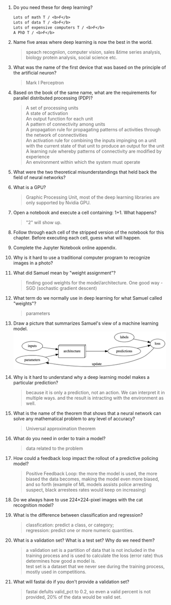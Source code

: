 1.  Do you need these for deep learning?

        Lots of math T / <b>F</b>
        Lots of data T / <b>F</b>
        Lots of expensive computers T / <b>F</b>
        A PhD T / <b>F</b>

2.  Name five areas where deep learning is now the best in the world.

    > speach recogniion, computer vision, sales &time series analysis, biology protein analysis, social science etc.

3.  What was the name of the first device that was based on the principle of the artificial neuron?
    > Mark I Perceptron
4.  Based on the book of the same name, what are the requirements for parallel distributed processing (PDP)?
    > A set of processing units  
    > A state of activation  
    > An output function for each unit  
    > A pattern of connectivity among units  
    > A propagation rule for propagating patterns of activities through the network of connectivities  
    > An activation rule for combining the inputs impinging on a unit with the current state of that unit to produce an output for the unit  
    > A learning rule whereby patterns of connectivity are modified by experience  
    > An environment within which the system must operate
5.  What were the two theoretical misunderstandings that held back the field of neural networks?

6.  What is a GPU?
    > Graphic Processing Unit, most of the deep learning libraries are only supported by Nvidia GPU.
7.  Open a notebook and execute a cell containing: 1+1. What happens?
    > "2" will show up.
8.  Follow through each cell of the stripped version of the notebook for this chapter. Before executing each cell, guess what will happen.

9.  Complete the Jupyter Notebook online appendix.

10. Why is it hard to use a traditional computer program to recognize images in a photo?
11. What did Samuel mean by "weight assignment"?
    > finding good weights for the model/architecture. One good way - SGD (sochastic gradient descent)
12. What term do we normally use in deep learning for what Samuel called "weights"?
    > parameters
13. Draw a picture that summarizes Samuel's view of a machine learning model.  
    ![img](pics/NN_model.png)

14. Why is it hard to understand why a deep learning model makes a particular prediction?
    > because it is only a prediction, not an action. We can interpret it in multiple ways. and the result is intracting with the environment as well.
15. What is the name of the theorem that shows that a neural network can solve any mathematical problem to any level of accuracy?
    > Universal approximation theorem
16. What do you need in order to train a model?
    > data related to the problem
17. How could a feedback loop impact the rollout of a predictive policing model?
    > Positive Feedback Loop: the more the model is used, the more biased the data becomes, making the model even more biased, and so forth (example of ML models assists police arresting suspect, black arrestees rates would keep on increasing)
18. Do we always have to use 224×224-pixel images with the cat recognition model?

19. What is the difference between classification and regression?

    > classfication: predict a class, or category;  
    > regression: predict one or more numeric quantities.

20. What is a validation set? What is a test set? Why do we need them?
    > a validation set is a partition of data that is not included in the training process and is used to calculate the loss (error rate) thus determines how good a model is.  
    > test set is a dataset that we never see during the training process, mostly used in competitions.
21. What will fastai do if you don't provide a validation set?
    > fastai defults valid_pct to 0.2, so even a valid percent is not provided, 20% of the data would be valid set.
